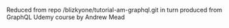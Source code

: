 Reduced from repo /blizkyone/tutorial-am-graphql.git in turn produced from GraphQL Udemy course by Andrew Mead
